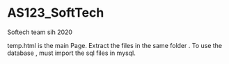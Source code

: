 # AS123_SoftTech
Softech team sih 2020

temp.html is the main Page.
Extract the files in the same folder .
To use the database , must import the sql files in mysql.
